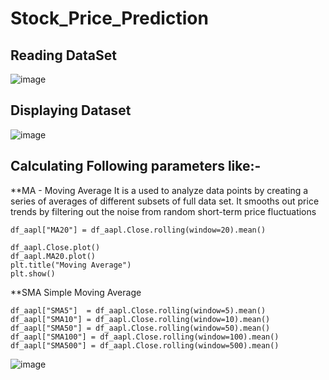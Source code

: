 # Stock_Price_Prediction



## Reading DataSet

![image](https://user-images.githubusercontent.com/34812655/117249060-d067fa00-adf5-11eb-947c-157b19e364cb.png)

## Displaying Dataset

![image](https://user-images.githubusercontent.com/34812655/117249165-fe4d3e80-adf5-11eb-81e8-2543476fdff2.png)

## Calculating Following parameters like:-

**MA - Moving Average
It is a used to analyze data points by creating a series of averages of different subsets of full data set. It smooths out price trends by filtering out the noise from random short-term price fluctuations

```
df_aapl["MA20"] = df_aapl.Close.rolling(window=20).mean()

df_aapl.Close.plot()
df_aapl.MA20.plot()
plt.title("Moving Average")
plt.show()
```

**SMA
Simple Moving Average

```
df_aapl["SMA5"]  = df_aapl.Close.rolling(window=5).mean()
df_aapl["SMA10"] = df_aapl.Close.rolling(window=10).mean()
df_aapl["SMA50"] = df_aapl.Close.rolling(window=50).mean()
df_aapl["SMA100"] = df_aapl.Close.rolling(window=100).mean()
df_aapl["SMA500"] = df_aapl.Close.rolling(window=500).mean()
```
![image](https://user-images.githubusercontent.com/34812655/117249434-6e5bc480-adf6-11eb-919d-1afb091d8967.png)
